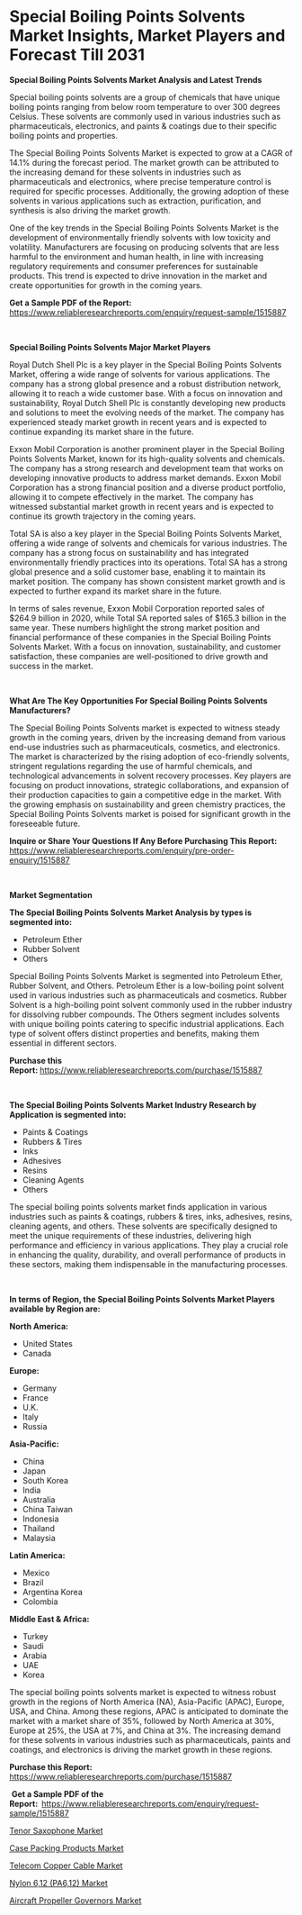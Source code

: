 <p><h1>Special Boiling Points Solvents Market Insights, Market Players and Forecast Till 2031</h1></p><p><strong>Special Boiling Points Solvents Market Analysis and Latest Trends</strong></p>
<p><p>Special boiling points solvents are a group of chemicals that have unique boiling points ranging from below room temperature to over 300 degrees Celsius. These solvents are commonly used in various industries such as pharmaceuticals, electronics, and paints & coatings due to their specific boiling points and properties.</p><p>The Special Boiling Points Solvents Market is expected to grow at a CAGR of 14.1% during the forecast period. The market growth can be attributed to the increasing demand for these solvents in industries such as pharmaceuticals and electronics, where precise temperature control is required for specific processes. Additionally, the growing adoption of these solvents in various applications such as extraction, purification, and synthesis is also driving the market growth.</p><p>One of the key trends in the Special Boiling Points Solvents Market is the development of environmentally friendly solvents with low toxicity and volatility. Manufacturers are focusing on producing solvents that are less harmful to the environment and human health, in line with increasing regulatory requirements and consumer preferences for sustainable products. This trend is expected to drive innovation in the market and create opportunities for growth in the coming years.</p></p>
<p><strong>Get a Sample PDF of the Report:&nbsp;</strong> <a href="https://www.reliableresearchreports.com/enquiry/request-sample/1515887">https://www.reliableresearchreports.com/enquiry/request-sample/1515887</a></p>
<p>&nbsp;</p>
<p><strong>Special Boiling Points Solvents Major Market Players</strong></p>
<p><p>Royal Dutch Shell Plc is a key player in the Special Boiling Points Solvents Market, offering a wide range of solvents for various applications. The company has a strong global presence and a robust distribution network, allowing it to reach a wide customer base. With a focus on innovation and sustainability, Royal Dutch Shell Plc is constantly developing new products and solutions to meet the evolving needs of the market. The company has experienced steady market growth in recent years and is expected to continue expanding its market share in the future.</p><p>Exxon Mobil Corporation is another prominent player in the Special Boiling Points Solvents Market, known for its high-quality solvents and chemicals. The company has a strong research and development team that works on developing innovative products to address market demands. Exxon Mobil Corporation has a strong financial position and a diverse product portfolio, allowing it to compete effectively in the market. The company has witnessed substantial market growth in recent years and is expected to continue its growth trajectory in the coming years.</p><p>Total SA is also a key player in the Special Boiling Points Solvents Market, offering a wide range of solvents and chemicals for various industries. The company has a strong focus on sustainability and has integrated environmentally friendly practices into its operations. Total SA has a strong global presence and a solid customer base, enabling it to maintain its market position. The company has shown consistent market growth and is expected to further expand its market share in the future.</p><p>In terms of sales revenue, Exxon Mobil Corporation reported sales of $264.9 billion in 2020, while Total SA reported sales of $165.3 billion in the same year. These numbers highlight the strong market position and financial performance of these companies in the Special Boiling Points Solvents Market. With a focus on innovation, sustainability, and customer satisfaction, these companies are well-positioned to drive growth and success in the market.</p></p>
<p>&nbsp;</p>
<p><strong>What Are The Key Opportunities For Special Boiling Points Solvents Manufacturers?</strong></p>
<p><p>The Special Boiling Points Solvents market is expected to witness steady growth in the coming years, driven by the increasing demand from various end-use industries such as pharmaceuticals, cosmetics, and electronics. The market is characterized by the rising adoption of eco-friendly solvents, stringent regulations regarding the use of harmful chemicals, and technological advancements in solvent recovery processes. Key players are focusing on product innovations, strategic collaborations, and expansion of their production capacities to gain a competitive edge in the market. With the growing emphasis on sustainability and green chemistry practices, the Special Boiling Points Solvents market is poised for significant growth in the foreseeable future.</p></p>
<p><strong>Inquire or Share Your Questions If Any Before Purchasing This Report:</strong> <a href="https://www.reliableresearchreports.com/enquiry/pre-order-enquiry/1515887">https://www.reliableresearchreports.com/enquiry/pre-order-enquiry/1515887</a></p>
<p>&nbsp;</p>
<p><strong>Market Segmentation</strong></p>
<p><strong>The Special Boiling Points Solvents Market Analysis by types is segmented into:</strong></p>
<p><ul><li>Petroleum Ether</li><li>Rubber Solvent</li><li>Others</li></ul></p>
<p><p>Special Boiling Points Solvents Market is segmented into Petroleum Ether, Rubber Solvent, and Others. Petroleum Ether is a low-boiling point solvent used in various industries such as pharmaceuticals and cosmetics. Rubber Solvent is a high-boiling point solvent commonly used in the rubber industry for dissolving rubber compounds. The Others segment includes solvents with unique boiling points catering to specific industrial applications. Each type of solvent offers distinct properties and benefits, making them essential in different sectors.</p></p>
<p><strong>Purchase this Report:&nbsp;</strong><a href="https://www.reliableresearchreports.com/purchase/1515887">https://www.reliableresearchreports.com/purchase/1515887</a></p>
<p>&nbsp;</p>
<p><strong>The Special Boiling Points Solvents Market Industry Research by Application is segmented into:</strong></p>
<p><ul><li>Paints & Coatings</li><li>Rubbers & Tires</li><li>Inks</li><li>Adhesives</li><li>Resins</li><li>Cleaning Agents</li><li>Others</li></ul></p>
<p><p>The special boiling points solvents market finds application in various industries such as paints & coatings, rubbers & tires, inks, adhesives, resins, cleaning agents, and others. These solvents are specifically designed to meet the unique requirements of these industries, delivering high performance and efficiency in various applications. They play a crucial role in enhancing the quality, durability, and overall performance of products in these sectors, making them indispensable in the manufacturing processes.</p></p>
<p>&nbsp;</p>
<p><strong>In terms of Region, the Special Boiling Points Solvents Market Players available by Region are:</strong></p>
<p>
    <p> <strong> North America: </strong>
        <ul>
            <li>United States</li>
            <li>Canada</li>
        </ul>
        </p> 
    <p> <strong> Europe: </strong>
        <ul>
            <li>Germany</li>
            <li>France</li>
            <li>U.K.</li>
            <li>Italy</li>
            <li>Russia</li>
        </ul>
        </p> 
    <p> <strong> Asia-Pacific: </strong>
        <ul>
            <li>China</li>
            <li>Japan</li>
            <li>South Korea</li>
            <li>India</li>
            <li>Australia</li>
            <li>China Taiwan</li>
            <li>Indonesia</li>
            <li>Thailand</li>
            <li>Malaysia</li>
        </ul>
        </p> 
    <p> <strong> Latin America: </strong>
        <ul>
            <li>Mexico</li>
            <li>Brazil</li>
            <li>Argentina Korea</li>
            <li>Colombia</li>
        </ul>
        </p> 
    <p> <strong> Middle East & Africa: </strong>
        <ul>
            <li>Turkey</li>
            <li>Saudi</li>
            <li>Arabia</li>
            <li>UAE</li>
            <li>Korea</li>
        </ul>
    </p>
    </p>
<p><p>The special boiling points solvents market is expected to witness robust growth in the regions of North America (NA), Asia-Pacific (APAC), Europe, USA, and China. Among these regions, APAC is anticipated to dominate the market with a market share of 35%, followed by North America at 30%, Europe at 25%, the USA at 7%, and China at 3%. The increasing demand for these solvents in various industries such as pharmaceuticals, paints and coatings, and electronics is driving the market growth in these regions.</p></p>
<p><strong>Purchase this Report: </strong><a href="https://www.reliableresearchreports.com/purchase/1515887">https://www.reliableresearchreports.com/purchase/1515887</a></p>
<p>&nbsp;<strong>Get a Sample PDF of the Report:&nbsp;&nbsp;</strong><a href="https://www.reliableresearchreports.com/enquiry/request-sample/1515887">https://www.reliableresearchreports.com/enquiry/request-sample/1515887</a></p>
<p><strong></strong></p>
<p><p><a href="https://view.publitas.com/reportprime-1/tenor-saxophone-market-insights-market-players-and-forecast-till-2031/">Tenor Saxophone Market</a></p><p><a href="https://meowing-canidae-761.notion.site/Global-Case-Packing-Products-Market-Size-and-Market-Trends-Insights-and-Projections-from-2024-to-20-ed393f770d0d4ce1a0e21035b4e4315f">Case Packing Products Market</a></p><p><a href="https://view.publitas.com/reportprime-1/telecom-copper-cable-market-challenges-opportunities-and-growth-drivers-and-major-market-players-forecasted-for-period-from-2024-2031/">Telecom Copper Cable Market</a></p><p><a href="https://military-diascia-e68.notion.site/Nylon-6-12-PA6-12-Market-Analysis-Examines-its-Scope-on-Growth-Opportunities-and-Forecasted-Trend-73546c1b54e44a4bb5a1b7155774ec63">Nylon 6,12 (PA6,12) Market</a></p><p><a href="https://sudsy-motorcycle-bbc.notion.site/Aircraft-Propeller-Governors-Market-Furnish-Information-about-Market-Size-Market-Share-Market-Dyna-a69121e31a234604bfe7202cf64ac35d">Aircraft Propeller Governors Market</a></p></p>